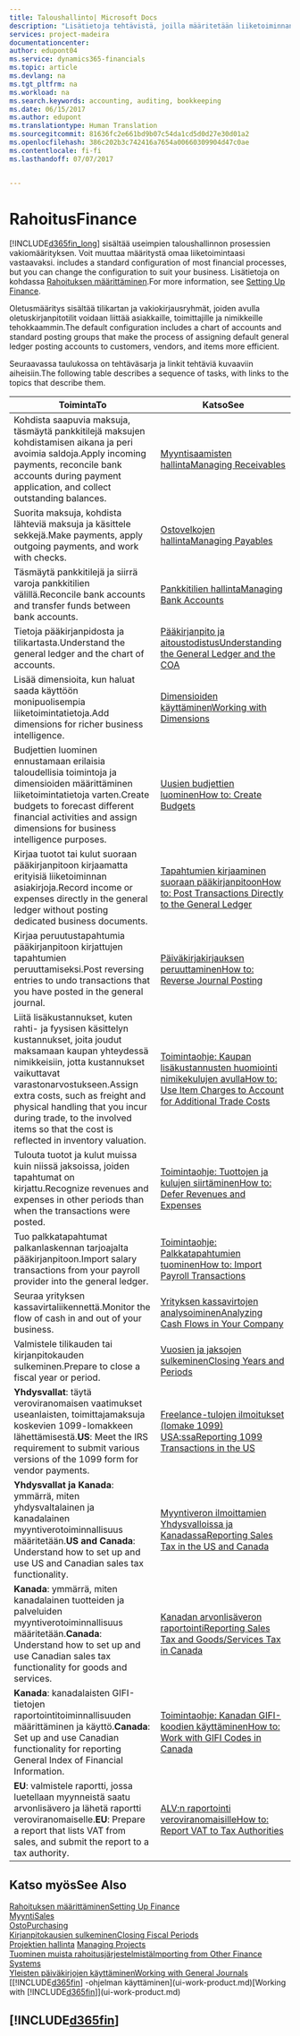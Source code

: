 ```yaml
---
title: Taloushallinto| Microsoft Docs
description: "Lisätietoja tehtävistä, joilla määritetään liiketoiminnan taloushallinto laskentatoimen, tilintarkastuksen tai kirjanpidon tarpeita varten."
services: project-madeira
documentationcenter: 
author: edupont04
ms.service: dynamics365-financials
ms.topic: article
ms.devlang: na
ms.tgt_pltfrm: na
ms.workload: na
ms.search.keywords: accounting, auditing, bookkeeping
ms.date: 06/15/2017
ms.author: edupont
ms.translationtype: Human Translation
ms.sourcegitcommit: 81636fc2e661bd9b07c54da1cd5d0d27e30d01a2
ms.openlocfilehash: 386c202b3c742416a7654a00660309904d47c0ae
ms.contentlocale: fi-fi
ms.lasthandoff: 07/07/2017


---
```

# <a name="finance"></a><span data-ttu-id="6a78c-103">Rahoitus</span><span class="sxs-lookup"><span data-stu-id="6a78c-103">Finance</span></span>
[!INCLUDE[d365fin_long](includes/d365fin_long_md.md)]<span data-ttu-id="6a78c-104"> sisältää useimpien taloushallinnon prosessien vakiomäärityksen. Voit muuttaa määritystä omaa liiketoimintaasi vastaavaksi.</span><span class="sxs-lookup"><span data-stu-id="6a78c-104"> includes a standard configuration of most financial processes, but you can change the configuration to suit your business.</span></span> <span data-ttu-id="6a78c-105">Lisätietoja on kohdassa [Rahoituksen määrittäminen](finance-setup-finance.md).</span><span class="sxs-lookup"><span data-stu-id="6a78c-105">For more information, see [Setting Up Finance](finance-setup-finance.md).</span></span>

<span data-ttu-id="6a78c-106">Oletusmääritys sisältää tilikartan ja vakiokirjausryhmät, joiden avulla oletuskirjanpitotilit voidaan liittää asiakkaille, toimittajille ja nimikkeille tehokkaammin.</span><span class="sxs-lookup"><span data-stu-id="6a78c-106">The default configuration includes a chart of accounts and standard posting groups that make the process of assigning default general ledger posting accounts to customers, vendors, and items more efficient.</span></span>  

<span data-ttu-id="6a78c-107">Seuraavassa taulukossa on tehtäväsarja ja linkit tehtäviä kuvaaviin aiheisiin.</span><span class="sxs-lookup"><span data-stu-id="6a78c-107">The following table describes a sequence of tasks, with links to the topics that describe them.</span></span>  

| <span data-ttu-id="6a78c-108">Toiminta</span><span class="sxs-lookup"><span data-stu-id="6a78c-108">To</span></span> | <span data-ttu-id="6a78c-109">Katso</span><span class="sxs-lookup"><span data-stu-id="6a78c-109">See</span></span> |
| --- | --- |
| <span data-ttu-id="6a78c-110">Kohdista saapuvia maksuja, täsmäytä pankkitilejä maksujen kohdistamisen aikana ja peri avoimia saldoja.</span><span class="sxs-lookup"><span data-stu-id="6a78c-110">Apply incoming payments, reconcile bank accounts during payment application, and collect outstanding balances.</span></span> |[<span data-ttu-id="6a78c-111">Myyntisaamisten hallinta</span><span class="sxs-lookup"><span data-stu-id="6a78c-111">Managing Receivables</span></span>](receivables-manage-receivables.md) |
| <span data-ttu-id="6a78c-112">Suorita maksuja, kohdista lähteviä maksuja ja käsittele sekkejä.</span><span class="sxs-lookup"><span data-stu-id="6a78c-112">Make payments, apply outgoing payments, and work with checks.</span></span> |[<span data-ttu-id="6a78c-113">Ostovelkojen hallinta</span><span class="sxs-lookup"><span data-stu-id="6a78c-113">Managing Payables</span></span>](payables-manage-payables.md) |
| <span data-ttu-id="6a78c-114">Täsmäytä pankkitilejä ja siirrä varoja pankkitilien välillä.</span><span class="sxs-lookup"><span data-stu-id="6a78c-114">Reconcile bank accounts and transfer funds between bank accounts.</span></span> |[<span data-ttu-id="6a78c-115">Pankkitilien hallinta</span><span class="sxs-lookup"><span data-stu-id="6a78c-115">Managing Bank Accounts</span></span>](bank-manage-bank-accounts.md) |
| <span data-ttu-id="6a78c-116">Tietoja pääkirjanpidosta ja tilikartasta.</span><span class="sxs-lookup"><span data-stu-id="6a78c-116">Understand the general ledger and the chart of accounts.</span></span> |[<span data-ttu-id="6a78c-117">Pääkirjanpito ja aitoustodistus</span><span class="sxs-lookup"><span data-stu-id="6a78c-117">Understanding the General Ledger and the COA</span></span>](finance-general-ledger.md) |
| <span data-ttu-id="6a78c-118">Lisää dimensioita, kun haluat saada käyttöön monipuolisempia liiketoimintatietoja.</span><span class="sxs-lookup"><span data-stu-id="6a78c-118">Add dimensions for richer business intelligence.</span></span> |[<span data-ttu-id="6a78c-119">Dimensioiden käyttäminen</span><span class="sxs-lookup"><span data-stu-id="6a78c-119">Working with Dimensions</span></span>](finance-dimensions.md) |
| <span data-ttu-id="6a78c-120">Budjettien luominen ennustamaan erilaisia taloudellisia toimintoja ja dimensioiden määrittäminen liiketoimintatietoja varten.</span><span class="sxs-lookup"><span data-stu-id="6a78c-120">Create budgets to forecast different financial activities and assign dimensions for business intelligence purposes.</span></span> |[<span data-ttu-id="6a78c-121">Uusien budjettien luominen</span><span class="sxs-lookup"><span data-stu-id="6a78c-121">How to: Create Budgets</span></span>](finance-how-create-budgets.md) |
|<span data-ttu-id="6a78c-122">Kirjaa tuotot tai kulut suoraan pääkirjanpitoon kirjaamatta erityisiä liiketoiminnan asiakirjoja.</span><span class="sxs-lookup"><span data-stu-id="6a78c-122">Record income or expenses directly in the general ledger without posting dedicated business documents.</span></span>|[<span data-ttu-id="6a78c-123">Tapahtumien kirjaaminen suoraan pääkirjanpitoon</span><span class="sxs-lookup"><span data-stu-id="6a78c-123">How to: Post Transactions Directly to the General Ledger</span></span>](finance-how-post-transactions-directly.md)|
|<span data-ttu-id="6a78c-124">Kirjaa peruutustapahtumia pääkirjanpitoon kirjattujen tapahtumien peruuttamiseksi.</span><span class="sxs-lookup"><span data-stu-id="6a78c-124">Post reversing entries to undo transactions that you have posted in the general journal.</span></span> |[<span data-ttu-id="6a78c-125">Päiväkirjakirjauksen peruuttaminen</span><span class="sxs-lookup"><span data-stu-id="6a78c-125">How to: Reverse Journal Posting</span></span>](finance-how-reverse-journal-posting.md)|
| <span data-ttu-id="6a78c-126">Liitä lisäkustannukset, kuten rahti- ja fyysisen käsittelyn kustannukset, joita joudut maksamaan kaupan yhteydessä nimikkeisiin, jotta kustannukset vaikuttavat varastonarvostukseen.</span><span class="sxs-lookup"><span data-stu-id="6a78c-126">Assign extra costs, such as freight and physical handling that you incur during trade, to the involved items so that the cost is reflected in inventory valuation.</span></span> |[<span data-ttu-id="6a78c-127">Toimintaohje: Kaupan lisäkustannusten huomiointi nimikekulujen avulla</span><span class="sxs-lookup"><span data-stu-id="6a78c-127">How to: Use Item Charges to Account for Additional Trade Costs</span></span>](payables-how-assign-item-charges.md) |
| <span data-ttu-id="6a78c-128">Tulouta tuotot ja kulut muissa kuin niissä jaksoissa, joiden tapahtumat on kirjattu.</span><span class="sxs-lookup"><span data-stu-id="6a78c-128">Recognize revenues and expenses in other periods than when the transactions were posted.</span></span> |[<span data-ttu-id="6a78c-129">Toimintaohje: Tuottojen ja kulujen siirtäminen</span><span class="sxs-lookup"><span data-stu-id="6a78c-129">How to: Defer Revenues and Expenses</span></span>](finance-how-defer-revenue-expenses.md) |
| <span data-ttu-id="6a78c-130">Tuo palkkatapahtumat palkanlaskennan tarjoajalta pääkirjanpitoon.</span><span class="sxs-lookup"><span data-stu-id="6a78c-130">Import salary transactions from your payroll provider into the general ledger.</span></span> |[<span data-ttu-id="6a78c-131">Toimintaohje: Palkkatapahtumien tuominen</span><span class="sxs-lookup"><span data-stu-id="6a78c-131">How to: Import Payroll Transactions</span></span>](finance-how-import-payroll-transactions.md) |
| <span data-ttu-id="6a78c-132">Seuraa yrityksen kassavirtaliikennettä.</span><span class="sxs-lookup"><span data-stu-id="6a78c-132">Monitor the flow of cash in and out of your business.</span></span> |[<span data-ttu-id="6a78c-133">Yrityksen kassavirtojen analysoiminen</span><span class="sxs-lookup"><span data-stu-id="6a78c-133">Analyzing Cash Flows in Your Company</span></span>](finance-analyze-cash-flow.md) |
| <span data-ttu-id="6a78c-134">Valmistele tilikauden tai kirjanpitokauden sulkeminen.</span><span class="sxs-lookup"><span data-stu-id="6a78c-134">Prepare to close a fiscal year or period.</span></span> |[<span data-ttu-id="6a78c-135">Vuosien ja jaksojen sulkeminen</span><span class="sxs-lookup"><span data-stu-id="6a78c-135">Closing Years and Periods</span></span>](year-close-years-periods.md) |
|<span data-ttu-id="6a78c-136">**Yhdysvallat**: täytä veroviranomaisen vaatimukset useanlaisten, toimittajamaksuja koskevien 1099-lomakkeen lähettämisestä.</span><span class="sxs-lookup"><span data-stu-id="6a78c-136">**US**: Meet the IRS requirement to submit various versions of the 1099 form for vendor payments.</span></span>|[<span data-ttu-id="6a78c-137">Freelance-tulojen ilmoitukset (lomake 1099) USA:ssa</span><span class="sxs-lookup"><span data-stu-id="6a78c-137">Reporting 1099 Transactions in the US</span></span>](us-finance-tax-1099.md)|
|<span data-ttu-id="6a78c-138">**Yhdysvallat ja Kanada**: ymmärrä, miten yhdysvaltalainen ja kanadalainen myyntiverotoiminnallisuus määritetään.</span><span class="sxs-lookup"><span data-stu-id="6a78c-138">**US and Canada**: Understand how to set up and use US and Canadian sales tax functionality.</span></span>|[<span data-ttu-id="6a78c-139">Myyntiveron ilmoittamien Yhdysvalloissa ja Kanadassa</span><span class="sxs-lookup"><span data-stu-id="6a78c-139">Reporting Sales Tax in the US and Canada</span></span>](us-finance-sales-tax.md)|
|<span data-ttu-id="6a78c-140">**Kanada**: ymmärrä, miten kanadalainen tuotteiden ja palveluiden myyntiverotoiminnallisuus määritetään.</span><span class="sxs-lookup"><span data-stu-id="6a78c-140">**Canada**: Understand how to set up and use Canadian sales tax functionality for goods and services.</span></span>|[<span data-ttu-id="6a78c-141">Kanadan arvonlisäveron raportointi</span><span class="sxs-lookup"><span data-stu-id="6a78c-141">Reporting Sales Tax and Goods/Services Tax in Canada</span></span>](ca-finance-tax.md)|
|<span data-ttu-id="6a78c-142">**Kanada**: kanadalaisten GIFI-tietojen raportointitoiminnallisuuden määrittäminen ja käyttö.</span><span class="sxs-lookup"><span data-stu-id="6a78c-142">**Canada**: Set up and use Canadian functionality for reporting General Index of Financial Information.</span></span>| [<span data-ttu-id="6a78c-143">Toimintaohje: Kanadan GIFI-koodien käyttäminen</span><span class="sxs-lookup"><span data-stu-id="6a78c-143">How to: Work with GIFI Codes in Canada</span></span>](ca-finance-work-gifi-codes.md)
|<span data-ttu-id="6a78c-144">**EU**: valmistele raportti, jossa luetellaan myynneistä saatu arvonlisävero ja lähetä raportti veroviranomaiselle.</span><span class="sxs-lookup"><span data-stu-id="6a78c-144">**EU**: Prepare a report that lists VAT from sales, and submit the report to a tax authority.</span></span> | [<span data-ttu-id="6a78c-145">ALV:n raportointi veroviranomaisille</span><span class="sxs-lookup"><span data-stu-id="6a78c-145">How to: Report VAT to Tax Authorities</span></span>](finance-how-report-vat.md)|

## <a name="see-also"></a><span data-ttu-id="6a78c-146">Katso myös</span><span class="sxs-lookup"><span data-stu-id="6a78c-146">See Also</span></span>
[<span data-ttu-id="6a78c-147">Rahoituksen määrittäminen</span><span class="sxs-lookup"><span data-stu-id="6a78c-147">Setting Up Finance</span></span>](finance-setup-finance.md)  
[<span data-ttu-id="6a78c-148">Myynti</span><span class="sxs-lookup"><span data-stu-id="6a78c-148">Sales</span></span>](sales-manage-sales.md)  
[<span data-ttu-id="6a78c-149">Osto</span><span class="sxs-lookup"><span data-stu-id="6a78c-149">Purchasing</span></span>](purchasing-manage-purchasing.md)  
[<span data-ttu-id="6a78c-150">Kirjanpitokausien sulkeminen</span><span class="sxs-lookup"><span data-stu-id="6a78c-150">Closing Fiscal Periods</span></span>](year-close-years-periods.md)  
<span data-ttu-id="6a78c-151">[Projektien hallinta](projects-manage-projects.md)  </span><span class="sxs-lookup"><span data-stu-id="6a78c-151">[Managing Projects](projects-manage-projects.md)  </span></span>  
[<span data-ttu-id="6a78c-152">Tuominen muista rahoitusjärjestelmistä</span><span class="sxs-lookup"><span data-stu-id="6a78c-152">Importing from Other Finance Systems</span></span>](upload-data.md)  
[<span data-ttu-id="6a78c-153">Yleisten päiväkirjojen käyttäminen</span><span class="sxs-lookup"><span data-stu-id="6a78c-153">Working with General Journals</span></span>](ui-work-general-journals.md)  
<span data-ttu-id="6a78c-154">[[!INCLUDE[d365fin](includes/d365fin_md.md)] -ohjelman käyttäminen](ui-work-product.md)</span><span class="sxs-lookup"><span data-stu-id="6a78c-154">[Working with [!INCLUDE[d365fin](includes/d365fin_md.md)]](ui-work-product.md)</span></span>  

## [!INCLUDE[d365fin](includes/free_trial_md.md)]

